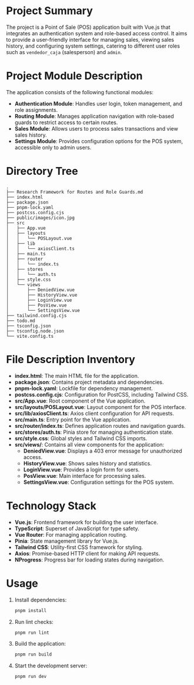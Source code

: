 # Project Summary
The project is a Point of Sale (POS) application built with Vue.js that integrates an authentication system and role-based access control. It aims to provide a user-friendly interface for managing sales, viewing sales history, and configuring system settings, catering to different user roles such as `vendedor_caja` (salesperson) and `admin`.

# Project Module Description
The application consists of the following functional modules:
- **Authentication Module**: Handles user login, token management, and role assignments.
- **Routing Module**: Manages application navigation with role-based guards to restrict access to certain routes.
- **Sales Module**: Allows users to process sales transactions and view sales history.
- **Settings Module**: Provides configuration options for the POS system, accessible only to admin users.

# Directory Tree
```
.
├── Research Framework for Routes and Role Guards.md
├── index.html
├── package.json
├── pnpm-lock.yaml
├── postcss.config.cjs
├── public/images/icon.jpg
├── src
│   ├── App.vue
│   ├── layouts
│   │   └── POSLayout.vue
│   ├── lib
│   │   └── axiosClient.ts
│   ├── main.ts
│   ├── router
│   │   └── index.ts
│   ├── stores
│   │   └── auth.ts
│   ├── style.css
│   └── views
│       ├── DeniedView.vue
│       ├── HistoryView.vue
│       ├── LoginView.vue
│       ├── PosView.vue
│       └── SettingsView.vue
├── tailwind.config.cjs
├── todo.md
├── tsconfig.json
├── tsconfig.node.json
└── vite.config.ts
```

# File Description Inventory
- **index.html**: The main HTML file for the application.
- **package.json**: Contains project metadata and dependencies.
- **pnpm-lock.yaml**: Lockfile for dependency management.
- **postcss.config.cjs**: Configuration for PostCSS, including Tailwind CSS.
- **src/App.vue**: Root component of the Vue application.
- **src/layouts/POSLayout.vue**: Layout component for the POS interface.
- **src/lib/axiosClient.ts**: Axios client configuration for API requests.
- **src/main.ts**: Entry point for the Vue application.
- **src/router/index.ts**: Defines application routes and navigation guards.
- **src/stores/auth.ts**: Pinia store for managing authentication state.
- **src/style.css**: Global styles and Tailwind CSS imports.
- **src/views/**: Contains all view components for the application:
  - **DeniedView.vue**: Displays a 403 error message for unauthorized access.
  - **HistoryView.vue**: Shows sales history and statistics.
  - **LoginView.vue**: Provides a login form for users.
  - **PosView.vue**: Main interface for processing sales.
  - **SettingsView.vue**: Configuration settings for the POS system.

# Technology Stack
- **Vue.js**: Frontend framework for building the user interface.
- **TypeScript**: Superset of JavaScript for type safety.
- **Vue Router**: For managing application routing.
- **Pinia**: State management library for Vue.js.
- **Tailwind CSS**: Utility-first CSS framework for styling.
- **Axios**: Promise-based HTTP client for making API requests.
- **NProgress**: Progress bar for loading states during navigation.

# Usage
1. Install dependencies:
   ```bash
   pnpm install
   ```
2. Run lint checks:
   ```bash
   pnpm run lint
   ```
3. Build the application:
   ```bash
   pnpm run build
   ```
4. Start the development server:
   ```bash
   pnpm run dev
   ```
